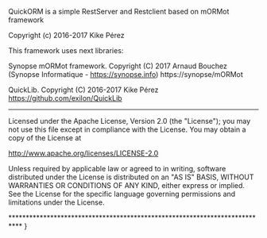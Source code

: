 QuickORM is a simple RestServer and Restclient based on mORMot framework

  Copyright (c) 2016-2017 Kike Pérez

  This framework uses next libraries:

  Synopse mORMot framework. Copyright (C) 2017 Arnaud Bouchez (Synopse Informatique - https://synopse.info)
	https://synopse/mORMot
	
  QuickLib. Copyright (C) 2016-2017 Kike Pérez
	https://github.com/exilon/QuickLib


 ***************************************************************************

  Licensed under the Apache License, Version 2.0 (the "License");
  you may not use this file except in compliance with the License.
  You may obtain a copy of the License at

  http://www.apache.org/licenses/LICENSE-2.0

  Unless required by applicable law or agreed to in writing, software
  distributed under the License is distributed on an "AS IS" BASIS,
  WITHOUT WARRANTIES OR CONDITIONS OF ANY KIND, either express or implied.
  See the License for the specific language governing permissions and
  limitations under the License.

 *************************************************************************** }
